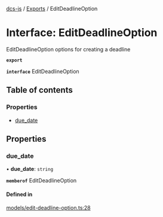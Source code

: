 [dcs-js](../README.md) / [Exports](../modules.md) / EditDeadlineOption

# Interface: EditDeadlineOption

EditDeadlineOption options for creating a deadline

**`export`**

**`interface`** EditDeadlineOption

## Table of contents

### Properties

- [due\_date](EditDeadlineOption.md#due_date)

## Properties

### <a id="due_date" name="due_date"></a> due\_date

• **due\_date**: `string`

**`memberof`** EditDeadlineOption

#### Defined in

[models/edit-deadline-option.ts:28](https://github.com/unfoldingWord/dcs-js/blob/09d5a5e/models/edit-deadline-option.ts#L28)
